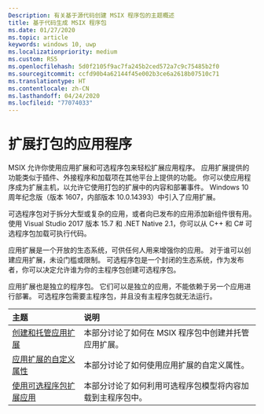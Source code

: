 ```yaml
---
Description: 有关基于源代码创建 MSIX 程序包的主题概述
title: 基于代码生成 MSIX 程序包
ms.date: 01/27/2020
ms.topic: article
keywords: windows 10, uwp
ms.localizationpriority: medium
ms.custom: RS5
ms.openlocfilehash: 5d0f2105f9ac7fa245b2ced572a7c9c75485b2f0
ms.sourcegitcommit: ccfd90b4a62144f45e002b3ce6a2618b07510c71
ms.translationtype: HT
ms.contentlocale: zh-CN
ms.lasthandoff: 04/24/2020
ms.locfileid: "77074033"
---
```

# <a name="extend-your-packaged-applications"></a>扩展打包的应用程序

MSIX 允许你使用应用扩展和可选程序包来轻松扩展应用程序。 应用扩展提供的功能类似于插件、外接程序和加载项在其他平台上提供的功能。 你可以使应用程序成为扩展主机，以允许它使用打包的扩展中的内容和部署事件。 Windows 10 周年纪念版（版本 1607，内部版本 10.0.14393）中引入了应用扩展。

可选程序包对于拆分大型或复杂的应用，或者向已发布的应用添加新组件很有用。 使用 Visual Studio 2017 版本 15.7 和 .NET Native 2.1，你可以从 C++ 和 C# 可选程序包加载可执行代码。

应用扩展是一个开放的生态系统，可供任何人用来增强你的应用。 对于谁可以创建应用扩展，未设门槛或限制。 可选程序包是一个封闭的生态系统，作为发布者，你可以决定允许谁为你的主程序包创建可选程序包。

应用扩展也是独立的程序包。 它们可以是独立的应用，不能依赖于另一个应用进行部署。  可选程序包需要主程序包，并且没有主程序包就无法运行。

|主题| 说明 |
|:---|:---|
|[创建和托管应用扩展](https://docs.microsoft.com/windows/uwp/launch-resume/how-to-create-an-extension?context=/windows/msix/render)|本部分讨论了如何在 MSIX 程序包中创建并托管应用扩展。 |
[应用扩展的自定义属性](custom-props-app-extensions.md)|本部分讨论了如何使用应用扩展的自定义属性。 |
|[使用可选程序包扩展应用](../package/optional-packages-with-executable-code.md)| 本部分讨论了如何利用可选程序包模型将内容加载到主程序包中。 |


